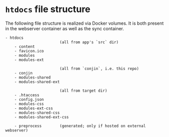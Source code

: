 # `htdocs` file structure
The following file structure is realized via Docker volumes. It is both present in the webserver container as well as the sync container.

```
- htdocs
                        (all from app's `src` dir)
    - content    
    - favicon.ico
    - modules           
    - modules-ext

                        (all from `conjin`, i.e. this repo)
    - conjin          
    - modules-shared
    - modules-shared-ext

                        (all from target dir)
    - .htaccess
    - config.json
    - modules-css           
    - modules-ext-css
    - modules-shared-css
    - modules-shared-ext-css

    - preprocess        (generated; only if hosted on external webserver)
```